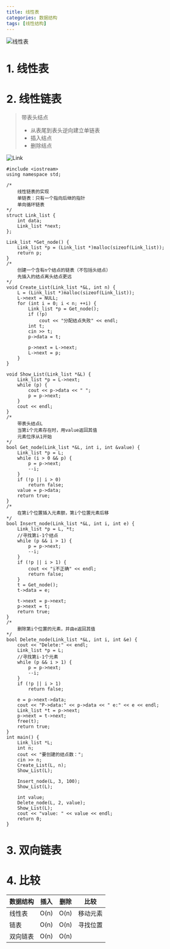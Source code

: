 ```yaml
---
title: 线性表
categories: 数据结构
tags: [线性结构]
---
```


![线性表](https://gitee.com/destiny0118/picgo/raw/master/pic/%E7%BA%BF%E6%80%A7%E8%A1%A8.png)

# 1. 线性表

# 2. 线性链表

> 带表头结点
>
> - 从表尾到表头逆向建立单链表
> - 插入结点
> - 删除结点

![Link](https://gitee.com/destiny0118/picgo/raw/master/pic/20210428114444.png)

```
#include <iostream>
using namespace std;

/*
    线性链表的实现
    单链表：只有一个指向后继的指针
    单向循环链表
*/
struct Link_list {
    int data;
    Link_list *next;
};

Link_list *Get_node() {
    Link_list *p = (Link_list *)malloc(sizeof(Link_list));
    return p;
}
/*
    创建一个含有n个结点的链表（不包括头结点）
    先插入的结点离头结点更远
*/
void Create_List(Link_list *&L, int n) {
    L = (Link_list *)malloc(sizeof(Link_list));
    L->next = NULL;
    for (int i = 0; i < n; ++i) {
        Link_list *p = Get_node();
        if (!p)
            cout << "分配结点失败" << endl;
        int t;
        cin >> t;
        p->data = t;

        p->next = L->next;
        L->next = p;
    }
}

void Show_List(Link_list *&L) {
    Link_list *p = L->next;
    while (p) {
        cout << p->data << " ";
        p = p->next;
    }
    cout << endl;
}
/*
    带表头结点L
    当第i个元素存在时，用value返回其值
    元素位序从1开始
*/
bool Get_node(Link_list *&L, int i, int &value) {
    Link_list *p = L;
    while (i > 0 && p) {
        p = p->next;
        --i;
    }
    if (!p || i > 0)
        return false;
    value = p->data;
    return true;
}
/*
    在第i个位置插入元素额，第i个位置元素后移
*/
bool Insert_node(Link_list *&L, int i, int e) {
    Link_list *p = L, *t;
    //寻找第i-1个结点
    while (p && i > 1) {
        p = p->next;
        --i;
    }
    if (!p || i > 1) {
        cout << "i不正确" << endl;
        return false;
    }
    t = Get_node();
    t->data = e;

    t->next = p->next;
    p->next = t;
    return true;
}
/*
    删除第i个位置的元素，并由e返回其值
*/
bool Delete_node(Link_list *&L, int i, int &e) {
    cout << "Delete:" << endl;
    Link_list *p = L;
    //寻找第i-1个元素
    while (p && i > 1) {
        p = p->next;
        --i;
    }
    if (!p || i > 1)
        return false;

    e = p->next->data;
    cout << "P->data:" << p->data << " e:" << e << endl;
    Link_list *t = p->next;
    p->next = t->next;
    free(t);
    return true;
}
int main() {
    Link_list *L;
    int n;
    cout << "要创建的结点数：";
    cin >> n;
    Create_List(L, n);
    Show_List(L);

    Insert_node(L, 3, 100);
    Show_List(L);

    int value;
    Delete_node(L, 2, value);
    Show_List(L);
    cout << "value: " << value << endl;
    return 0;
}
```

# 3. 双向链表

# 4. 比较

| 数据结构 | 插入 | 删除 | 比较     |
| -------- | ---- | ---- | -------- |
| 线性表   | O(n) | O(n) | 移动元素 |
| 链表     | O(n) | O(n) | 寻找位置 |
| 双向链表 | O(n) | O(n) |          |



